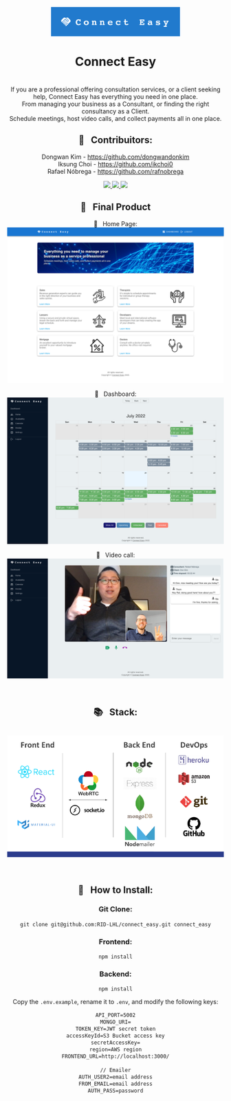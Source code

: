 <div align="center">
  <img src="./docs/logo.png" width="300"/>
  <h1>Connect Easy</h1>
  

#

If you are a professional offering consultation services, or a client seeking help, 
Connect Easy has everything you need in one place. <br/>
From managing your business as a Consultant, or finding the right consultancy as a Client.<br/>
Schedule meetings, host video calls, and collect payments all in one place. 

## 🤝 &nbsp; Contribuitors:
Dongwan Kim - https://github.com/dongwandonkim <br/>
Iksung Choi - https://github.com/ikchoi0 <br/>
Rafael Nóbrega - https://github.com/rafnobrega <br/>

<a href="https://github.com/dongwandonkim">
  <img src="https://avatars.githubusercontent.com/u/34529297?size=50">
</a>
<a href="https://github.com/ikchoi0">
  <img src="https://avatars.githubusercontent.com/u/29355949?size=50">
</a>
<a href="https://github.com/rafnobrega">
  <img src="https://avatars.githubusercontent.com/u/78815381?size=50">
</a>



<br/>

## 🚀 &nbsp; Final Product

<p align="center">📸 &nbsp; Home Page:<br>
  <img 
    src="./docs/home-page.png"
  >
</p>
<p align="center">📸 &nbsp; Dashboard:<br>
  <img 
    src="./docs/dashboard-calendar.png"
  >
</p>
<p align="center">📸 &nbsp; Video call:<br>
  <img 
    src="./docs/video-call.png"
  >
</p>

<br/>


## 📚 &nbsp; Stack:
<p align="center"><br>
  <img 
    src="./docs/stack.png"
  >
</p>
<br/>

## 🧰 &nbsp; How to Install:
### Git Clone:
```
git clone git@github.com:RID-LHL/connect_easy.git connect_easy
```


### Frontend:
```
npm install
```


### Backend:
```
npm install
```
Copy the `.env.example`, rename it to `.env`, and modify the following keys:
```
API_PORT=5002
MONGO_URI=
TOKEN_KEY=JWT secret token
accessKeyId=S3 Bucket access key
secretAccessKey=
region=AWS region
FRONTEND_URL=http://localhost:3000/

// Emailer
AUTH_USER2=email address
FROM_EMAIL=email address
AUTH_PASS=password
```
